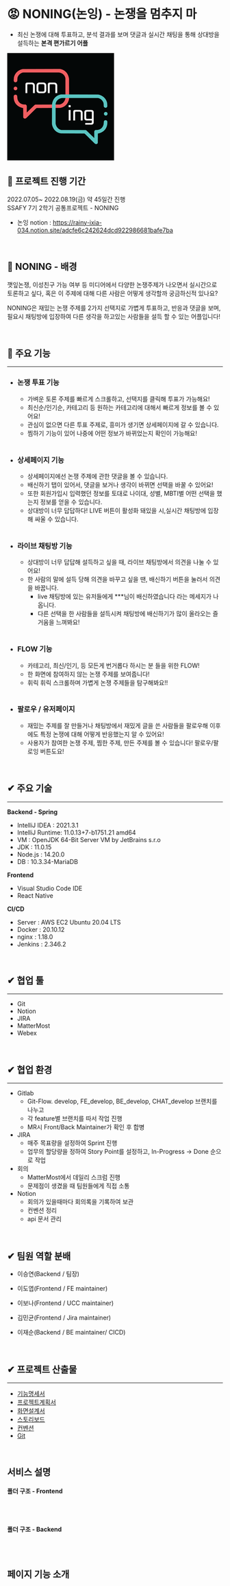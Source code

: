 # :rage: NONING(논잉) - 논쟁을 멈추지 마
- 최신 논쟁에 대해 투표하고, 분석 결과를 보며 댓글과 실시간 채팅을 통해 상대방을 설득하는
  **본격 편가르기 어플**



![image](doc/img/논잉.png)
## 💜 프로젝트 진행 기간
2022.07.05~ 2022.08.19(금) 약 45일간 진행<br/>
SSAFY 7기 2학기 공통프로젝트 - NONING

- 논잉 notion : https://rainy-ixia-034.notion.site/adcfe6c242624dcd922986681bafe7ba
<br/>

## 🎵 NONING - 배경

깻잎논쟁, 이성친구 가능 여부 등 미디어에서 다양한 논쟁주제가 나오면서 실시간으로 토론하고 싶다, 혹은 이 주제에 대해 다른 사람은 어떻게 생각할까 궁금하신적 있나요?

NONING은 재밌는 논쟁 주제를 2가지 선택지로 가볍게 투표하고, 반응과 댓글을 보며, 필요시 채팅방에 입장하여 다른 생각을 하고있는 사람들을 설득 할 수 있는 어플입니다!

<br/>

## 💜 주요 기능
---
- ### 논쟁 투표 기능
    - 가벼운 토론 주제를 빠르게 스크롤하고, 선택지를 클릭해 투표가 가능해요!
    - 최신순/인기순, 카테고리 등 원하는 카테고리에 대해서 빠르게 정보를 볼 수 있어요! 
    - 관심이 없으면 다른 투표 주제로, 흥미가 생기면 상세페이지에 갈 수 있습니다.
    - 찜하기 기능이 있어 나중에 어떤 정보가 바뀌었는지 확인이 가능해요!
    <br/>
- ### 상세페이지 기능
    - 상세페이지에선 논쟁 주제에 관한 댓글을 볼 수 있습니다.
    - 배신하기 탭이 있어서, 댓글을 보거나 생각이 바뀌면 선택을 바꿀 수 있어요!
    - 또한 회원가입시 입력했던 정보를 토대로 나이대, 성별, MBTI별 어떤 선택을 했는지 정보를 얻을 수 있습니다.
    - 상대방이 너무 답답하다! LIVE 버튼이 활성화 돼있을 시,실시간 채팅방에 입장해 싸울 수 있습니다.
    <br/>
- ### 라이브 채팅방 기능
    - 상대방이 너무 답답해 설득하고 싶을 때, 라이브 채팅방에서 의견을 나눌 수 있어요!
    - 한 사람의 말에 설득 당해 의견을 바꾸고 싶을 땐, 배신하기 버튼을 눌러서 의견을 바꿉니다.
      - live 채팅방에 있는 유저들에게 ***님이 배신하였습니다 라는 메세지가 나옵니다.
      - 다른 선택을 한 사람들을 설득시켜 채팅방에 배신하기가 많이 올라오는 즐거움을 느껴봐요! 
    <br/>
- ### FLOW 기능
    - 카테고리, 최신/인기, 등 모든게 번거롭다 하시는 분 들을 위한 FLOW!
    - 한 화면에 참여하지 않는 논쟁 주제를 보여줍니다!
    - 휘릭 휘릭 스크롤하며 가볍게 논쟁 주제들을 탐구해봐요!!
    <br/>
- ### 팔로우 / 유저페이지
    - 재밌는 주제를 잘 만들거나 채팅방에서 재밌게 글을 쓴 사람들을 팔로우해 이후에도 특정 논쟁에 대해 어떻게 반응했는지 알 수 있어요!
    - 사용자가 참여한 논쟁 주제, 찜한 주제, 만든 주제를 볼 수 있습니다! 팔로우/팔로잉 버튼도요!
</br>

## ✔ 주요 기술 

---

**Backend - Spring**
- IntelliJ IDEA : 2021.3.1
- IntelliJ Runtime: 11.0.13+7-b1751.21 amd64
- VM : OpenJDK 64-Bit Server VM by JetBrains s.r.o
- JDK : 11.0.15
- Node.js : 14.20.0
- DB : 10.3.34-MariaDB

**Frontend**
- Visual Studio Code IDE
- React Native

**CI/CD**
- Server : AWS EC2 Ubuntu 20.04 LTS
- Docker : 20.10.12
- nginx : 1.18.0
- Jenkins : 2.346.2

<br/>

## ✔ 협업 툴
---
- Git
- Notion
- JIRA
- MatterMost
- Webex

<br/>

## ✔ 협업 환경
---
- Gitlab
  - Git-Flow. develop, FE_develop, BE_develop, CHAT_develop 브랜치를 나누고
  - 각 feature별 브랜치를 따서 작업 진행
  - MR시 Front/Back Maintainer가 확인 후 합병
- JIRA
  - 매주 목표량을 설정하여 Sprint 진행
  - 업무의 할당량을 정하여 Story Point를 설정하고, In-Progress -> Done 순으로 작업  
- 회의
  - MatterMost에서 데일리 스크럼 진행
  - 문제점이 생겼을 때 팀원들에게 직접 소통
- Notion
  - 회의가 있을때마다 회의록을 기록하여 보관
  - 컨벤션 정리
  - api 문서  관리

<br/>

## ✔ 팀원 역할 분배
- 이승연(Backend / 팀장)

- 이도엽(Frontend / FE maintainer)

- 이보나(Frontend / UCC maintainer)

- 김민균(Frontend / Jira maintainer)

- 이재순(Backend / BE maintainer/ CICD)


<br/>

## ✔ 프로젝트 산출물
---
- [기능명세서](doc/기능명세서.xlsx)
- [프로젝트계획서](doc/프로젝트계획서.pdf)
- [화면설계서](doc/화면설계서.md)
- [스토리보드](doc/스토리보드.md)
- [컨벤션](doc/컨벤션.md)
- [Git](doc/git.md)


<br/>

## 서비스 설명 

#### 폴더 구조 - Frontend
```

```

<br/>

#### 폴더 구조 - Backend
```

```

<br/>


## 페이지 기능 소개 
<br/>




